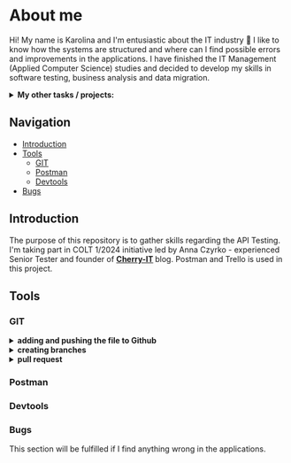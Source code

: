 # About me

Hi!
My name is Karolina and I'm entusiastic about the IT industry 💙
I like to know how the systems are structured and where can I find possible errors and improvements in the applications.
I have finished the IT Management (Applied Computer Science) studies and decided to develop my skills in software testing, business analysis and data migration.

<details>
<summary> <b> My other tasks / projects: </b></summary>
<p>

- [Manual testing of web applications](https://github.com/rkarolina/rkarolina/blob/main/Portfolio%20-%20manual%20testing.md)
- [Projects - test automation](https://github.com/rkarolina/Challenge_portfolio_karolina)
- [My own database created from scratch](https://github.com/rkarolina/job-offers-management-system)
- [My T-SQL repository with queries based on existing database (in progress)](https://github.com/rkarolina/ApiTesting)

</details>

## Navigation

- [Introduction](#introduction)
- [Tools](#tools)
  - [GIT](#git)
  - [Postman](#postman)
  - [Devtools](#devtools)
- [Bugs](#bugs)

<a name='introduction'></a>

## Introduction

The purpose of this repository is to gather skills regarding the API Testing.
I'm taking part in COLT 1/2024 initiative led by Anna Czyrko - experienced Senior Tester and founder of <b>[Cherry-IT](http://cherry-it.pl/) </b> blog.
Postman and Trello is used in this project.

## Tools

<a name='tools'></a>

### GIT

<a name='git'></a>

<details> 
<summary> <b> adding and pushing the file to Github </b></summary>
<p>

I have learned how to manage my files in the Terminal.
After cloning my repository I used the following commands to add my first commit to Github:

- <b> git add <NameOfMyFile$> </b>
- <b> git status </b>
- <b> git commit -m "what is in my file" </b>
- <b> git push </b>

</details>

<details> 
<summary> <b> creating branches</b></summary>
<p>

- <b> git branch </b> - to check the available branches
- <b> git branch "NameOfMyBranch" </b> - creating a new branch
- <b> git checkout "NameOfMyBranch" </b> - switching the branch
- <b> git checkout -b "NameOfMyBranch" </b> - creating and switching a new branch (one move)
- <b> git checkout main </b> - switching to main branch
- <b> git commit -a -m 'made other changes' </b>
- <b> git push </b> - pushing the current branch to the remote repository

</details>

<details> 
<summary> <b> pull request </b></summary>
<p>

Used to request the code review and merge to the selected branch.

<b>Steps:</b>

1. Go to your repository.
2. Click "Pull request".
3. Click "New pull request" / "Compare & pull request".
4. In the pull request form pick the branch with the changes we need.
5. Describe your pull request in the "Leave a comment" field.
6. Type / modify the name of the Pull Request in the "add new file" field.
7. (Optional in this project) Pick reviewers to check your code.
8. Click the "Create pull request" button.
9. Click the "Merge pull request" button (after confirming with a team members and checking if we don't have any conflicts)
10. Click "Confirm merge".

<p>

</details>

### Postman

<a name='postman'></a>

### Devtools

<a name='devtools'></a>

### Bugs

<a name='bugs'></a>

This section will be fulfilled if I find anything wrong in the applications.
